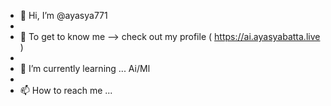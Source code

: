 - 👋 Hi, I’m @ayasya771
- 
- 👀 To get to know me  -->  check out my profile ( https://ai.ayasyabatta.live )
- 
- 🌱 I’m currently learning ...  Ai/Ml
- 
- 📫 How to reach me ...
